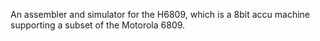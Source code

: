 An assembler and simulator for the H6809, which is a 8bit accu machine
supporting a subset of the Motorola 6809.
